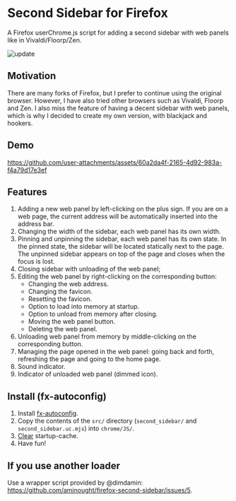 # Second Sidebar for Firefox

A Firefox userChrome.js script for adding a second sidebar with web panels like in Vivaldi/Floorp/Zen.

![update](https://github.com/user-attachments/assets/3cdfc422-e33c-4142-8400-99222ac3b444)

## Motivation

There are many forks of Firefox, but I prefer to continue using the original browser. However, I have also tried other browsers such as Vivaldi, Floorp and Zen. I also miss the feature of having a decent sidebar with web panels, which is why I decided to create my own version, with blackjack and hookers.

## Demo

https://github.com/user-attachments/assets/60a2da4f-2165-4d92-983a-f4a79d17e3ef

## Features

1. Adding a new web panel by left-clicking on the plus sign. If you are on a web page, the current address will be automatically inserted into the address bar.
2. Changing the width of the sidebar, each web panel has its own width.
3. Pinning and unpinning the sidebar, each web panel has its own state. In the pinned state, the sidebar will be located statically next to the page. The unpinned sidebar appears on top of the page and closes when the focus is lost.
4. Closing sidebar with unloading of the web panel;
5. Editing the web panel by right-clicking on the corresponding button:
   - Changing the web address.
   - Changing the favicon.
   - Resetting the favicon.
   - Option to load into memory at startup.
   - Option to unload from memory after closing.
   - Moving the web panel button.
   - Deleting the web panel.
6. Unloading web panel from memory by middle-clicking on the corresponding button.
7. Managing the page opened in the web panel: going back and forth, refreshing the page and going to the home page.
8. Sound indicator.
9. Indicator of unloaded web panel (dimmed icon).

## Install (fx-autoconfig)

1. Install [fx-autoconfig](https://github.com/MrOtherGuy/fx-autoconfig).
2. Copy the contents of the `src/` directory (`second_sidebar/` and `second_sidebar.uc.mjs`) into `chrome/JS/`.
3. [Clear](https://github.com/MrOtherGuy/fx-autoconfig?tab=readme-ov-file#deleting-startup-cache) startup-cache.
4. Have fun!

## If you use another loader

Use a wrapper script provided by @dimdamin: https://github.com/aminought/firefox-second-sidebar/issues/5.
